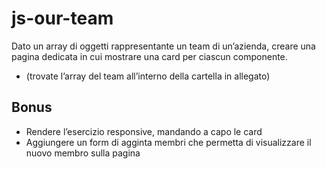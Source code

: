 # js-our-team

Dato un array di oggetti rappresentante un team di un’azienda, creare una pagina dedicata in cui mostrare una card per ciascun componente.
- (trovate l’array del team all’interno della cartella in allegato)

## Bonus
- Rendere l’esercizio responsive, mandando a capo le card
- Aggiungere un form di agginta membri che permetta di visualizzare il nuovo membro sulla pagina